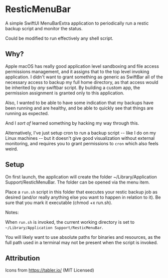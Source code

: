 #  ResticMenuBar

A simple SwiftUI MenuBarExtra application to periodically run a restic backup script and monitor the status.

Could be modified to run effectively any shell script.


## Why?

Apple macOS has really good application level sandboxing and file access permissions management, and it assigns that to the top level invoking application.  I didn't want to grant something as generic as SwiftBar all of the necessary access to backup my full home directory, as that access would be inherited by _any_ swiftbar script.  By building a custom app, the permission assignment is granted only to this application.  

Also, I wanted to be able to have some indication that my backups have been running and are healthy, and be able to quickly see that things are running as expected.

And I _sort of_ learned something by hacking my way through this.

Alternatively, I've just setup cron to run a backup script -- like I do on my Linux machines -- but it doesn't give good visualization without external monitoring, and requires you to grant permissions to `cron` which also feels weird. 

## Setup

On first launch, the application will create the folder ~/Library/Application Support/ResticMenuBar.  The folder can be opened via the menu item. 

Place a `run.sh` script in this folder that executes your restic backup job as desired (and/or really anything else you want to happen in relation to it).  Be sure that you mark it executable (chmod +x run.sh).  

Notes:

When `run.sh` is invoked, the current working directory is set to `~/Library/Application Support/ResticMenuBar`.

You will likely want to use absolute paths for binaries and resources, as the full path used in a terminal may not be present when the script is invoked.   


## Attribution

Icons from https://tabler.io/ (MIT Licensed)


